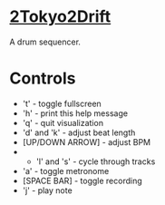 [2Tokyo2Drift](https://ccrma.stanford.edu/~jjcorona/software/2Tokyo2Drift/index.html)
============

A drum sequencer.

# Controls
* 't' - toggle fullscreen
* 'h' - print this help message
* 'q' - quit visualization
* 'd' and 'k' - adjust beat length
* [UP/DOWN ARROW] - adjust BPM
* * 'l' and 's' - cycle through tracks
* 'a' - toggle metronome
* [SPACE BAR] - toggle recording
* 'j' - play note
